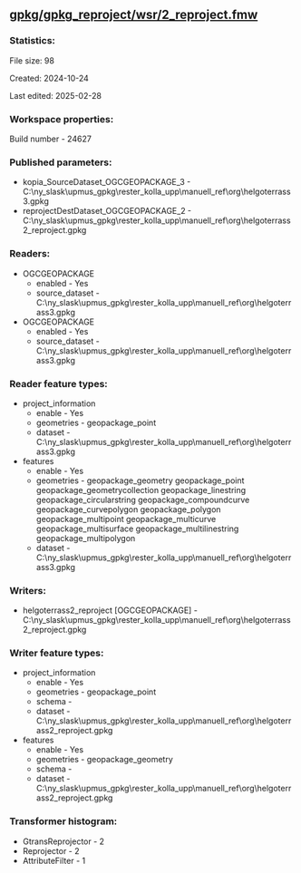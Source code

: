 ﻿## [gpkg/gpkg_reproject/wsr/2_reproject.fmw](https://github.com/kicki58/kix_working_dir/blob/master/gpkg/gpkg_reproject/wsr/2_reproject.fmw)

### Statistics:
File size: 98

Created: 2024-10-24

Last edited: 2025-02-28


### Workspace properties:
Build number    - 24627

### Published parameters:
*  kopia_SourceDataset_OGCGEOPACKAGE_3    -   C:\ny_slask\upmus_gpkg\rester_kolla_upp\manuell_ref\org\helgoterrass3.gpkg
*  reprojectDestDataset_OGCGEOPACKAGE_2    -   C:\ny_slask\upmus_gpkg\rester_kolla_upp\manuell_ref\org\helgoterrass2_reproject.gpkg

### Readers:
*  OGCGEOPACKAGE
    * enabled    -  Yes
    * source_dataset    -   C:\ny_slask\upmus_gpkg\rester_kolla_upp\manuell_ref\org\helgoterrass3.gpkg
*  OGCGEOPACKAGE
    * enabled    -  Yes
    * source_dataset    -   C:\ny_slask\upmus_gpkg\rester_kolla_upp\manuell_ref\org\helgoterrass3.gpkg

### Reader feature types:
*  project_information
    * enable - Yes
    * geometries - geopackage_point
    * dataset - C:\ny_slask\upmus_gpkg\rester_kolla_upp\manuell_ref\org\helgoterrass3.gpkg
*  features
    * enable - Yes
    * geometries - geopackage_geometry geopackage_point geopackage_geometrycollection geopackage_linestring geopackage_circularstring geopackage_compoundcurve geopackage_curvepolygon geopackage_polygon geopackage_multipoint geopackage_multicurve geopackage_multisurface geopackage_multilinestring geopackage_multipolygon
    * dataset - C:\ny_slask\upmus_gpkg\rester_kolla_upp\manuell_ref\org\helgoterrass3.gpkg


### Writers:
*  helgoterrass2_reproject [OGCGEOPACKAGE]    -   C:\ny_slask\upmus_gpkg\rester_kolla_upp\manuell_ref\org\helgoterrass2_reproject.gpkg

### Writer feature types:
*  project_information
    * enable - Yes
    * geometries - geopackage_point
    * schema - 
    * dataset - C:\ny_slask\upmus_gpkg\rester_kolla_upp\manuell_ref\org\helgoterrass2_reproject.gpkg
*  features
    * enable - Yes
    * geometries - geopackage_geometry
    * schema - 
    * dataset - C:\ny_slask\upmus_gpkg\rester_kolla_upp\manuell_ref\org\helgoterrass2_reproject.gpkg

### Transformer histogram:
*  GtransReprojector    -   2
*  Reprojector    -   2
*  AttributeFilter    -   1

